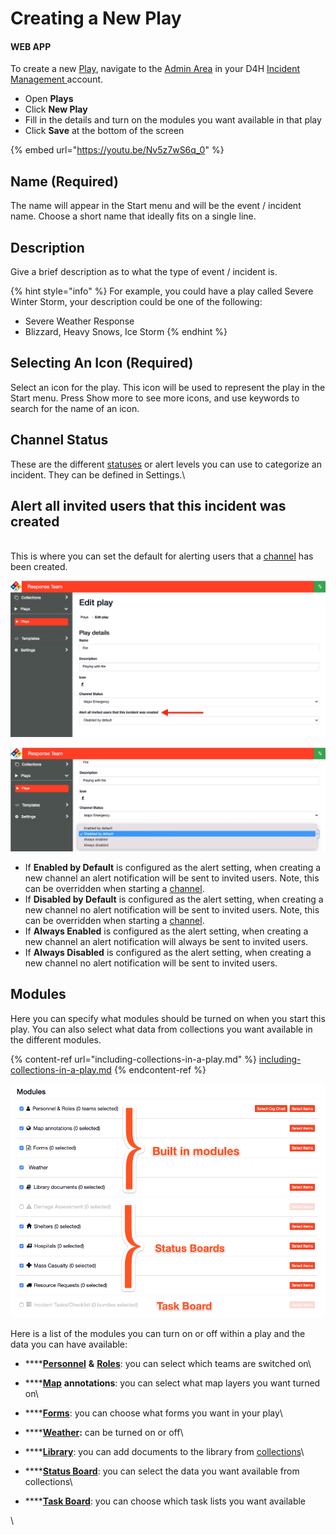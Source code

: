 # Creating a New Play

#### WEB APP

To create a new [Play](./), navigate to the [Admin Area](../admin-area/) in your D4H [Incident Management ](../getting-started.md)account.

* Open **Plays**
* Click **New Play**
* Fill in the details and turn on the modules you want available in that play
* Click **Save** at the bottom of the screen

{% embed url="https://youtu.be/Nv5z7wS6q_0" %}

## Name (Required)

The name will appear in the Start menu and will be the event / incident name. Choose a short name that ideally fits on a single line.

## Description

Give a brief description as to what the type of event / incident is.&#x20;

{% hint style="info" %}
For example, you could have a play called Severe Winter Storm, your description could be one of the following:

* Severe Weather Response
* Blizzard, Heavy Snows, Ice Storm
{% endhint %}

## Selecting An Icon (Required)

Select an icon for the play. This icon will be used to represent the play in the Start menu. Press Show more to see more icons, and use keywords to search for the name of an icon.

## Channel Status

These are the different [statuses](../status-boards/) or alert levels you can use to categorize an incident. They can be defined in Settings.\


## Alert all invited users that this incident was created

\
This is where you can set the default for alerting users that a [channel](../channels/) has been created.&#x20;

![](<../../.gitbook/assets/Screenshot 2022-01-26 at 14.55.38.png>)

![](<../../.gitbook/assets/Screenshot 2022-01-26 at 14.56.31.png>)

* If **Enabled by Default** is configured as the alert setting, when creating a new channel an alert notification will be sent to invited users. Note, this can be overridden when starting a [channel](../channels/).&#x20;
* If **Disabled by Default** is configured as the alert setting, when creating a new channel no alert notification will be sent to invited users. Note, this can be overridden when starting a [channel](../channels/).&#x20;
* If **Always Enabled** is configured as the alert setting, when creating a new channel an alert notification will always be sent to invited users.&#x20;
* If **Always Disabled** is configured as the alert setting, when creating a new channel no alert notification will be sent to invited users.

## Modules

Here you can specify what modules should be turned on when you start this play. You can also select what data from collections you want available in the different modules.

{% content-ref url="including-collections-in-a-play.md" %}
[including-collections-in-a-play.md](including-collections-in-a-play.md)
{% endcontent-ref %}

![](<../../.gitbook/assets/creating a new play 2.png>)

Here is a list of the modules you can turn on or off within a play and the data you can have available:

* ****[**Personnel**](../personnel/) **&** [**Roles**](../../personnel-and-training/roles/): you can select which teams are switched on\

* ****[**Map**](../map/) **annotations**: you can select what map layers you want turned on\

* ****[**Forms**](../forms/): you can choose what forms you want in your play\

* ****[**Weather**](../weather.md)**:** can be turned on or off\

* ****[**Library**](../library/): you can add documents to the library from [collections](../admin-area/collections/)\

* ****[**Status Board**](../status-boards/): you can select the data you want available from collections\

* ****[**Task Board**](../task-boards/): you can choose which task lists you want available

\
